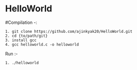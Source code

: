 # HelloWorld

#Compilation -: 

    1. git clone https://github.com/ajinkyak20/HelloWorld.git
    2. cd {to/path/git}
    3. install gcc 
    4. gcc helloworld.c -o helloworld

Run :-

    1. ./helloworld
